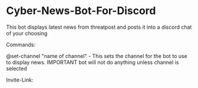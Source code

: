 # Cyber-News-Bot-For-Discord
This bot displays latest news from threatpost and posts it into a discord chat of your choosing 

Commands:

@set-channel "name of channel"  - This sets the channel for the bot to use to display news. IMPORTANT bot will not do anything unless channel is selected

Invite-Link:


